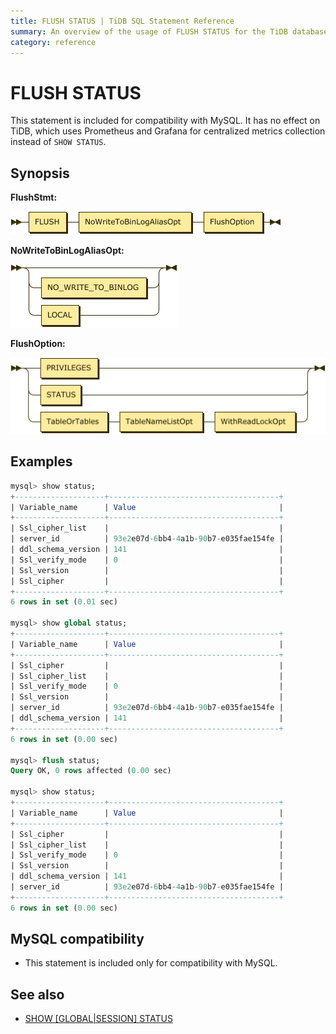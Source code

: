 ```yaml
---
title: FLUSH STATUS | TiDB SQL Statement Reference 
summary: An overview of the usage of FLUSH STATUS for the TiDB database.
category: reference
---
```


# FLUSH STATUS

This statement is included for compatibility with MySQL. It has no effect on TiDB, which uses Prometheus and Grafana for centralized metrics collection instead of `SHOW STATUS`.

## Synopsis

**FlushStmt:**

![FlushStmt](/media/sqlgram/FlushStmt.png)

**NoWriteToBinLogAliasOpt:**

![NoWriteToBinLogAliasOpt](/media/sqlgram/NoWriteToBinLogAliasOpt.png)

**FlushOption:**

![FlushOption](/media/sqlgram/FlushOption.png)

## Examples

```sql
mysql> show status;
+--------------------+--------------------------------------+
| Variable_name      | Value                                |
+--------------------+--------------------------------------+
| Ssl_cipher_list    |                                      |
| server_id          | 93e2e07d-6bb4-4a1b-90b7-e035fae154fe |
| ddl_schema_version | 141                                  |
| Ssl_verify_mode    | 0                                    |
| Ssl_version        |                                      |
| Ssl_cipher         |                                      |
+--------------------+--------------------------------------+
6 rows in set (0.01 sec)

mysql> show global status;
+--------------------+--------------------------------------+
| Variable_name      | Value                                |
+--------------------+--------------------------------------+
| Ssl_cipher         |                                      |
| Ssl_cipher_list    |                                      |
| Ssl_verify_mode    | 0                                    |
| Ssl_version        |                                      |
| server_id          | 93e2e07d-6bb4-4a1b-90b7-e035fae154fe |
| ddl_schema_version | 141                                  |
+--------------------+--------------------------------------+
6 rows in set (0.00 sec)

mysql> flush status;
Query OK, 0 rows affected (0.00 sec)

mysql> show status;
+--------------------+--------------------------------------+
| Variable_name      | Value                                |
+--------------------+--------------------------------------+
| Ssl_cipher         |                                      |
| Ssl_cipher_list    |                                      |
| Ssl_verify_mode    | 0                                    |
| Ssl_version        |                                      |
| ddl_schema_version | 141                                  |
| server_id          | 93e2e07d-6bb4-4a1b-90b7-e035fae154fe |
+--------------------+--------------------------------------+
6 rows in set (0.00 sec)
```

## MySQL compatibility

* This statement is included only for compatibility with MySQL.

## See also

* [SHOW \[GLOBAL|SESSION\] STATUS](/reference/sql/statements/show-status.md)
